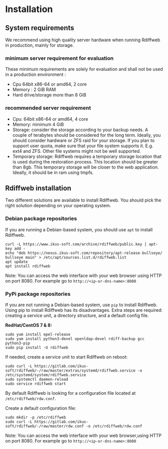 # Installation

## System requirements

We recommend using high quality server hardware when running Rdiffweb in production, mainly for storage.

### minimum server requirement for evaluation

These minimum requirements are solely for evaluation and shall not be used in a production environment :

* Cpu 64bit x86-64 or amd64, 2 core
* Memory : 2 GiB RAM
* Hard drive/storage more than 8 GiB

### recommended server requirement

* Cpu: 64bit x86-64 or amd64, 4 core
* Memory: minimum 4 GiB
* Storage: consider the storage according to your backup needs. A couple of terabytes should be considered for the long term. Ideally, you should consider hardware or ZFS raid for your storage. If you plan to support user quota, make sure that your file system supports it. E.g. ext4 and ZFS. Other file systems might not be well supported.
* Temporary storage: Rdiffweb requires a temporary storage location that is used during the restoration process. This location should be greater than 8gb. This temporary storage will be closer to the web application. Ideally, it should be in ram using tmpfs.

## Rdiffweb installation

Two different solutions are available to install Rdiffweb. You should pick the right solution depending on your operating system.

### Debian package repositories

If you are running a Debian-based system, you should use `apt` to install Rdiffweb.

    curl -L https://www.ikus-soft.com/archive/rdiffweb/public.key | apt-key add - 
    echo "deb https://nexus.ikus-soft.com/repository/apt-release-bullseye/ bullseye main" > /etc/apt/sources.list.d/rdiffweb.list
    apt update
    apt install rdiffweb

Note: You can access the web interface with your web browser using HTTP on port 8080. For example go to `http://<ip-or-dns-name>:8080`

### PyPi package repositories

If you are not running a Debian-based system, use `pip` to install Rdiffweb.
Using pip to install Rdiffweb has its disadvantages. Extra steps are required: creating a service unit, a directory structure, and a default config file.

**RedHat/CentOS 7 & 8:**

    sudo yum install epel-release
    sudo yum install python3-devel openldap-devel rdiff-backup gcc python3-pip
    sudo pip install -U rdiffweb

If needed, create a service unit to start Rdiffweb on reboot:

    sudo curl -L https://gitlab.com/ikus-soft/rdiffweb/-/raw/master/extras/systemd/rdiffweb.service -o /etc/systemd/system/rdiffweb.service
    sudo systemctl daemon-reload
    sudo service rdiffweb start

By default Rdiffweb is looking for a configuration file located at `/etc/rdiffweb/rdw.conf`.

Create a default configuration file:

    sudo mkdir -p /etc/rdiffweb 
    sudo curl -L https://gitlab.com/ikus-soft/rdiffweb/-/raw/master/rdw.conf -o /etc/rdiffweb/rdw.conf

Note: You can access the web interface with your web browser,using HTTP on port 8080. For example go to `http://<ip-or-dns-name>:8080`

